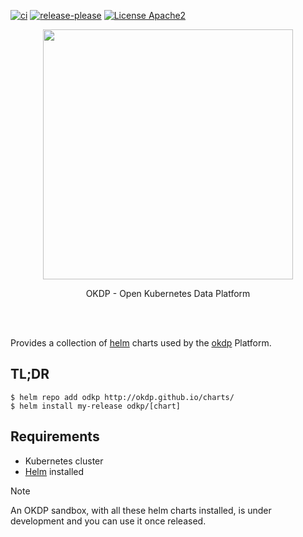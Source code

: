 [![ci](https://github.com/okdp/charts/actions/workflows/ci.yml/badge.svg)](https://github.com/okdp/charts/actions/workflows/ci.yml)
[![release-please](https://github.com/okdp/charts/actions/workflows/release-please.yml/badge.svg)](https://github.com/okdp/charts/actions/workflows/release-please.yml)
[![License Apache2](https://img.shields.io/badge/License-Apache%202.0-blue.svg)](http://www.apache.org/licenses/LICENSE-2.0)

<p align="center">
    <img width="400px" height=auto src="https://okdp.io/logos/okdp-notext.svg" />
</p>
<p align="center">
  OKDP - Open Kubernetes Data Platform
</p>

</br>
</br>

Provides a collection of [helm](https://helm.sh/) charts used by the [okdp](https://okdp.io) Platform.

## TL;DR

```console
$ helm repo add odkp http://okdp.github.io/charts/
$ helm install my-release odkp/[chart]
```

## Requirements

- Kubernetes cluster
- [Helm](https://helm.sh/) installed

> [!NOTE]
> An OKDP sandbox, with all these helm charts installed, is under development and you can use it once released.
> 